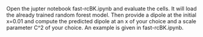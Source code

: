 Open the jupter notebook fast-rcBK.ipynb and evaluate the cells.
It will load the already trained random forest model. Then provide a dipole at the initial x=0.01 and compute the predicted dipole at an x of your choice and a scale parameter C^2 of your choice.
An example is given in fast-rcBK.ipynb.
